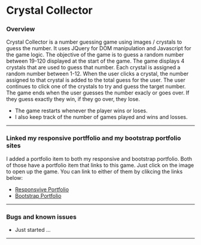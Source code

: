 # Crystal Collector

### Overview

Crystal Collector is a number guessing game using images / crystals to guess the number.  It uses JQuery for DOM manipulation and Javascript for the game logic.  The objective of the game is to guess a random number between 19-120 displayed at the start of the game.  The game displays 4 crystals that are used to guess that number.  Each crystal is assigned a random number between 1-12.  When the user clicks a crystal, the number assigned to that crystal is added to the total guess for the user.  The user continues to click one of the crystals to try and guess the target number.  The game ends when the user guesses the number exacly or goes over.  If they guess exactly they win, if they go over, they lose.

* The game restarts whenever the player wins or loses.
* I also keep track of the number of games played and wins and losses.

- - -

### Linked my responsive portffolio and my bootstrap portfolio sites

I added a portfolio item to both my responsive and bootstrap portfolio.  Both of those have a portfolio item that links to this game.  Just click on the image to open up the game.  You can link to either of them by clikcing the links below:

* [Responsvive Portfolio](https://plinck.github.io/Responsive-Portfolio/portfolio.html)
* [Bootstrap Portfolio](https://plinck.github.io/Bootstrap-Portfolio/portfolio.html)

- - -

### Bugs and known issues

* Just started ...

- - -